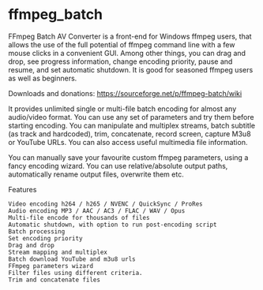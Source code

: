 # ffmpeg_batch

FFmpeg Batch AV Converter is a front-end for Windows ffmpeg users, that allows the use of the full potential of ffmpeg command line 
with a few mouse clicks in a convenient GUI. Among other things, you can drag and drop, see progress information, change encoding priority, pause and 
resume, and set automatic shutdown. It is good for seasoned ffmpeg users as well as beginners.

Downloads and donations: https://sourceforge.net/p/ffmpeg-batch/wiki

It provides unlimited single or multi-file batch encoding for almost any audio/video format. You can use any set of parameters 
and try them before starting encoding. You can manipulate and multiplex streams, batch subtitle (as track and hardcoded), 
trim, concatenate, record screen, capture M3u8 or YouTube URLs. You can also access useful multimedia file information.

You can manually save your favourite custom ffmpeg parameters, using a fancy encoding wizard. You can use relative/absolute output 
paths, automatically rename output files, overwrite them etc.

Features

    Video encoding h264 / h265 / NVENC / QuickSync / ProRes
    Audio encoding MP3 / AAC / AC3 / FLAC / WAV / Opus
    Multi-file encode for thousands of files
    Automatic shutdown, with option to run post-encoding script
    Batch processing
    Set encoding priority
    Drag and drop
    Stream mapping and multiplex
    Batch download YouTube and m3u8 urls
    FFmpeg parameters wizard
    Filter files using different criteria.
    Trim and concatenate files
